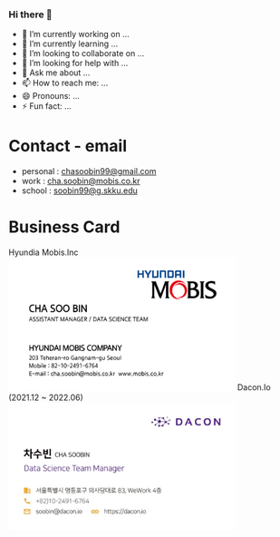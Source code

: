 ### Hi there 👋
- 🔭 I’m currently working on ...
- 🌱 I’m currently learning ...
- 👯 I’m looking to collaborate on ...
- 🤔 I’m looking for help with ...
- 💬 Ask me about ...
- 📫 How to reach me: ...
- 😄 Pronouns: ...
- ⚡ Fun fact: ...

# Contact - email
- personal : chasoobin99@gmail.com <br> 
- work : cha.soobin@mobis.co.kr <br>
- school : soobin99@g.skku.edu <br>

# Business Card 
Hyundia Mobis.Inc
<img src="pic/Mobis.jpg" alt="drawing" width="400">
Dacon.Io (2021.12 ~ 2022.06)
<img src="pic/Dacon.jpg" alt="drawing" width="400">

